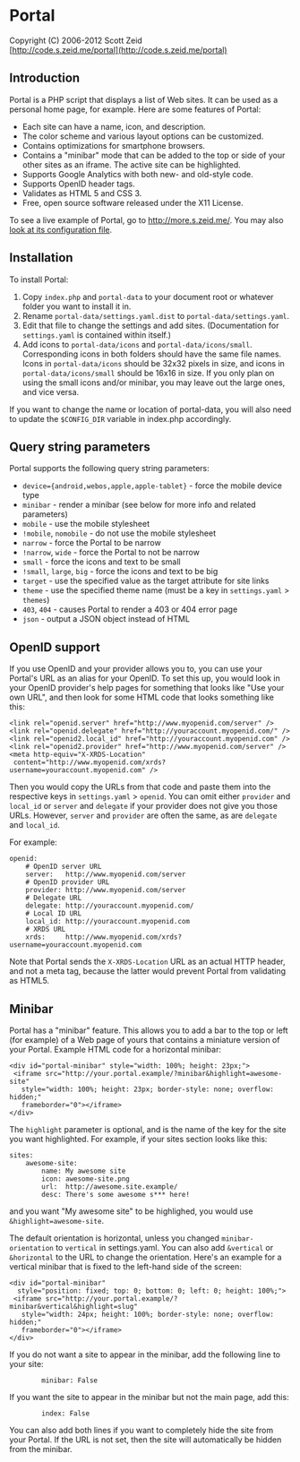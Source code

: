Portal
======

Copyright (C) 2006-2012 Scott Zeid  
[http://code.s.zeid.me/portal](http://code.s.zeid.me/portal)

Introduction
------------
Portal is a PHP script that displays a list of Web sites.  It can be used as
a personal home page, for example.  Here are some features of Portal:

* Each site can have a name, icon, and description.
* The color scheme and various layout options can be customized.
* Contains optimizations for smartphone browsers.
* Contains a "minibar" mode that can be added to the top or side of your other
  sites as an iframe.  The active site can be highlighted.
* Supports Google Analytics with both new- and old-style code.
* Supports OpenID header tags.
* Validates as HTML 5 and CSS 3.
* Free, open source software released under the X11 License.

To see a live example of Portal, go to <http://more.s.zeid.me/>.
You may also [look at its configuration
file](http://more.s.zeid.me/portal-data/settings.yaml).

Installation
------------
To install Portal:

1. Copy `index.php` and `portal-data` to your document root or whatever folder
   you want to install it in.
2. Rename `portal-data/settings.yaml.dist` to `portal-data/settings.yaml`.
3. Edit that file to change the settings and add sites.  (Documentation for
   `settings.yaml` is contained within itself.)
4. Add icons to `portal-data/icons` and `portal-data/icons/small`.
   Corresponding icons in both folders should have the same file names.  Icons
   in `portal-data/icons` should be 32x32 pixels in size, and icons in
   `portal-data/icons/small` should be 16x16 in size.  If you only plan on
   using the small icons and/or minibar, you may leave out the large ones, and
   vice versa.

If you want to change the name or location of portal-data, you will also need
to update the `$CONFIG_DIR` variable in index.php accordingly.

Query string parameters
-----------------------
Portal supports the following query string parameters:

* `device={android,webos,apple,apple-tablet}` - force the mobile device type
* `minibar` - render a minibar (see below for more info and related parameters)
* `mobile` - use the mobile stylesheet
* `!mobile`, `nomobile` - do not use the mobile stylesheet
* `narrow` - force the Portal to be narrow
* `!narrow`, `wide` - force the Portal to not be narrow
* `small` - force the icons and text to be small
* `!small`, `large`, `big` - force the icons and text to be big
* `target` - use the specified value as the target attribute for site links
* `theme` - use the specified theme name (must be a key in `settings.yaml` >
            `themes`)
* `403`, `404` - causes Portal to render a 403 or 404 error page
* `json` - output a JSON object instead of HTML

OpenID support
--------------
If you use OpenID and your provider allows you to, you can use your Portal's
URL as an alias for your OpenID.  To set this up, you would look in your OpenID
provider's help pages for something that looks like "Use your own URL", and
then look for some HTML code that looks something like this:

    <link rel="openid.server" href="http://www.myopenid.com/server" />
    <link rel="openid.delegate" href="http://youraccount.myopenid.com/" />
    <link rel="openid2.local_id" href="http://youraccount.myopenid.com" />
    <link rel="openid2.provider" href="http://www.myopenid.com/server" />
    <meta http-equiv="X-XRDS-Location"
     content="http://www.myopenid.com/xrds?username=youraccount.myopenid.com" />

Then you would copy the URLs from that code and paste them into the respective
keys in `settings.yaml` > `openid`.  You can omit either `provider` and
`local_id` or `server` and `delegate` if your provider does not give you those
URLs.  However, `server` and `provider` are often the same, as are `delegate`
and `local_id`.

For example:

    openid:
        # OpenID server URL
        server:   http://www.myopenid.com/server
        # OpenID provider URL
        provider: http://www.myopenid.com/server
        # Delegate URL
        delegate: http://youraccount.myopenid.com/
        # Local ID URL
        local_id: http://youraccount.myopenid.com
        # XRDS URL
        xrds:     http://www.myopenid.com/xrds?username=youraccount.myopenid.com

Note that Portal sends the `X-XRDS-Location` URL as an actual HTTP header, and
not a meta tag, because the latter would prevent Portal from validating as
HTML5.

Minibar
-------
Portal has a "minibar" feature.  This allows you to add a bar to the top or
left (for example) of a Web page of yours that contains a miniature version of
your Portal.  Example HTML code for a horizontal minibar:

    <div id="portal-minibar" style="width: 100%; height: 23px;">
     <iframe src="http://your.portal.example/?minibar&highlight=awesome-site"
       style="width: 100%; height: 23px; border-style: none; overflow: hidden;"
       frameborder="0"></iframe>
    </div>

The `highlight` parameter is optional, and is the name of the key for the site
you want highlighted.  For example, if your sites section looks like this:

    sites:
        awesome-site:
            name: My awesome site
            icon: awesome-site.png
            url:  http://awesome.site.example/
            desc: There's some awesome s*** here!

and you want "My awesome site" to be highlighed, you would use
`&highlight=awesome-site`.

The default orientation is horizontal, unless you changed `minibar-orientation`
to `vertical` in settings.yaml.  You can also add `&vertical` or `&horizontal`
to the URL to change the orientation.  Here's an example for a vertical minibar
that is fixed to the left-hand side of the screen:

    <div id="portal-minibar"
      style="position: fixed; top: 0; bottom: 0; left: 0; height: 100%;">
     <iframe src="http://your.portal.example/?minibar&vertical&highlight=slug"
       style="width: 24px; height: 100%; border-style: none; overflow: hidden;"
       frameborder="0"></iframe>
    </div>

If you do not want a site to appear in the minibar, add the following line to
your site:

            minibar: False

If you want the site to appear in the minibar but not the main page, add this:

            index: False

You can also add both lines if you want to completely hide the site from your
Portal.  If the URL is not set, then the site will automatically be hidden from
the minibar.
